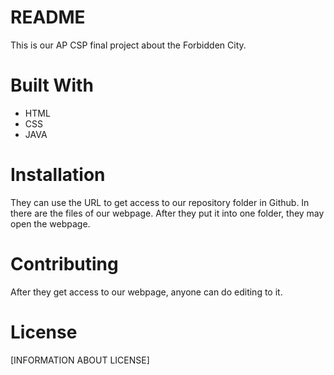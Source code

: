 # README

This is our AP CSP final project about the Forbidden City.

# Built With

- HTML
- CSS
- JAVA

# Installation

They can use the URL to get access to our repository folder in Github. In there are the files of our webpage. After they put it into one folder, they may open the webpage.

# Contributing

After they get access to our webpage, anyone can do editing to it.

# License

[INFORMATION ABOUT LICENSE]
